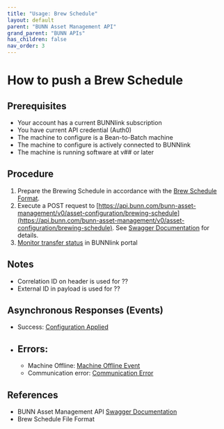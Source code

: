 ```yaml
---
title: "Usage: Brew Schedule"
layout: default
parent: "BUNN Asset Management API"
grand_parent: "BUNN APIs"
has_children: false
nav_order: 3
---
```


# How to push a Brew Schedule

## Prerequisites

- Your account has a current BUNNlink subscription
- You have current API credential (Auth0)
- The machine to configure is a Bean-to-Batch machine
- The machine to configure is actively connected to BUNNlink
- The machine is running software at v## or later

## Procedure

1. Prepare the Brewing Schedule in accordance with the [Brew Schedule Format](brew-schedule-format).
2. Execute a POST request to [https://api.bunn.com/bunn-asset-management/v0/asset-configuration/brewing-schedule](https://api.bunn.com/bunn-asset-management/v0/asset-configuration/brewing-schedule). See [Swagger Documentation](https://api.bunn.com/bunn-asset-management/swagger-ui/) for details.
3. [Monitor transfer status](monitoring-transfers) in BUNNlink portal

## Notes

- Correlation ID on header is used for ??
- External ID in payload is used for ??

## Asynchronous Responses (Events)

- Success: [Configuration Applied](#)
- Errors:
  - 
  - Machine Offline: [Machine Offline Event](#)
  - Communication error: [Communication Error](#)

## References
- BUNN Asset Management API [Swagger Documentation](https://api.bunn.com/bunn-asset-management/swagger-ui/) 
- Brew Schedule File Format
